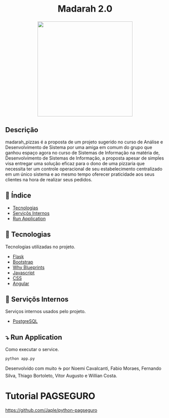 <h1 align="center">Madarah 2.0</h1>
<h3 align="center">
  <img src="https://i.ibb.co/YBQBbRD/09-removebg-preview.png"height="300" width="300">
</h3>

## Descrição
madarah_pizzas é a proposta de um projeto sugerido no curso de Análise e Desenvolvimento de Sistema por uma amiga em comum do grupo que ganhou espaço agora no curso de Sistemas de Informação na matéria de, Desenvolvimento de Sistemas de Informação, a proposta apesar de simples visa entregar uma solução eficaz para o dono de uma pizzaria que necessita ter um controle operacional de seu estabelecimento centralizado em um único sistema e ao mesmo tempo oferecer praticidade aos seus clientes na hora de realizar seus pedidos. 

## 🔖 Índice
- [Tecnologias](#-Tecnologias)
- [Serviçõs Internos](#-Serviçõs-Internos)
- [Run Application](#-Run-Application)


## 🚀 Tecnologias

Tecnologias utilizadas no projeto.

- [Flask](https://flask.palletsprojects.com/en/2.0.x/)
- [Bootstrap](https://getbootstrap.com/docs/4.1/getting-started/introduction/)
- [Why Blueprints](https://flask.palletsprojects.com/en/2.0.x/blueprints/)
- [Javascript](https://devdocs.io/javascript/)
- [CSS](https://devdocs.io/css/)
- [Angular](https://angular.io/start)


## 🔗 Serviçõs Internos

Serviços internos usados pelo projeto.

- [PostgreSQL](https://www.postgresql.org/docs/)


## ⤵ Run Application

Como executar o service.

```
python app.py
```

Desenvolvido com muito ☕ por Noemi Cavalcanti, Fabio Moraes, Fernando Silva, Thiago Bortoleto, Vitor Augusto e Willian Costa.



# Tutorial PAGSEGURO
https://github.com/Japle/python-pagseguro